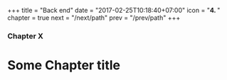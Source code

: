 +++
title = "Back end"
date = "2017-02-25T10:18:40+07:00"
icon = "<b>4. </b>"
chapter = true
next = "/next/path"
prev = "/prev/path"
+++

### Chapter X

# Some Chapter title
